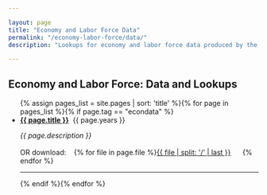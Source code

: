 ```yaml
---

layout: page
title: "Economy and Labor Force Data"
permalink: "/economy-labor-force/data/"
description: "Lookups for economy and labor force data produced by the Colorado State Demography Office"

---
```

## Economy and Labor Force: Data and Lookups


<ul>{% assign pages_list = site.pages | sort: 'title' %}{% for page in pages_list %}{% if page.tag == "econdata" %}<br /><li><b><a href="{{ page.url }}">{{ page.title }}</a></b>&nbsp;&nbsp;{{ page.years }}</li><p><i>{{ page.description }} </i><br /><br />OR download:&nbsp;&nbsp;&nbsp;&nbsp;{% for file in page.file %}<a href="{{ file }}">{{ file | split: '/' | last }}</a>&nbsp;&nbsp;&nbsp;&nbsp;&nbsp;&nbsp;{% endfor %}</p><hr>{% endif %}{% endfor %}</ul>